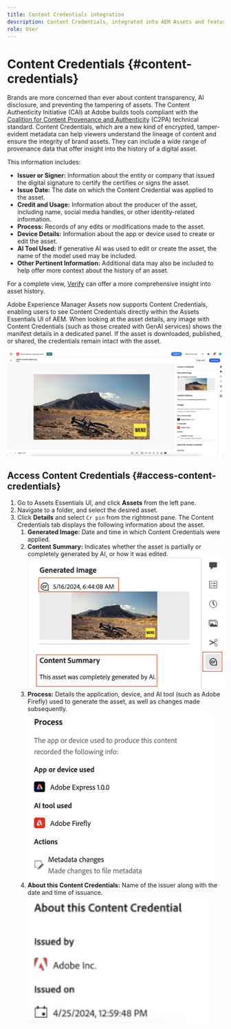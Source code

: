 ```yaml
---
title: Content Credentials integration
description: Content Credentials, integrated into AEM Assets and featured within the AEM Assets Essentials UI, can offer context into the history of an asset, including how it was made and who was involved in creating it. Like a nutrition label for digital content, Content Credentials can help increase transparency and build trust with audiences.
role: User
---
```


# Content Credentials {#content-credentials}

Brands are more concerned than ever about content transparency, AI disclosure, and preventing the tampering of assets. The Content Authenticity Initiative (CAI) at Adobe builds tools compliant with the [Coalition for Content Provenance and Authenticity](https://c2pa.org/specifications/specifications/1.1/specs/C2PA_Specification.html#_trust_model) (C2PA) technical standard. Content Credentials, which are a new kind of encrypted, tamper-evident metadata can help viewers understand the lineage of content and ensure the integrity of brand assets. They can include a wide range of provenance data that offer insight into the history of a digital asset.

This information includes: 

* **Issuer or Signer:** Information about the entity or company that issued the digital signature to certify the certifies or signs the asset.
* **Issue Date:** The date on which the Content Credential was applied to the asset. 
* **Credit and Usage:** Information about the producer of the asset, including name, social media handles, or other identity-related information. 
* **Process:** Records of any edits or modifications made to the asset. 
* **Device Details:** Information about the app or device used to create or edit the asset.
* **AI Tool Used:** If generative AI was used to edit or create the asset, the name of the model used may be included. 
* **Other Pertinent Information:** Additional data may also be included to help offer more context about the history of an asset. 

For a complete view, [Verify](https://contentcredentials.org/verify) can offer a more comprehensive insight into asset history.
 
Adobe Experience Manager Assets now supports Content Credentials, enabling users to see Content Credentials directly within the Assets Essentials UI of AEM. When looking at the asset details, any image with Content Credentials (such as those created with GenAI services) shows the manifest details in a dedicated panel. If the asset is downloaded, published, or shared, the credentials remain intact with the asset.

![assetss](/help/using/assets/content-credentials.png)

## Access Content Credentials {#access-content-credentials}  

1. Go to Assets Essentials UI, and click **Assets** from the left pane.
1. Navigate to a folder, and select the desired asset. 
1. Click **Details** and select `Cr pin` from the rightmost pane. The Content Credentials tab displays the following information about the asset.  
    1. **Generated Image:** Date and time in which Content Credentials were applied. 
    1. **Content Summary:** Indicates whether the asset is partially or completely generated by AI, or how it was edited.
    ![content summary](/help/using/assets/content-credentials1.png)
    1. **Process:** Details the application, device, and AI tool (such as Adobe Firefly) used to generate the asset, as well as changes made subsequently.
    ![process](/help/using/assets/CR-Process.png)
    1. **About this Content Credentials:** Name of the issuer along with the date and time of issuance.
    ![issuer](/help/using/assets/CR-issuer.png)